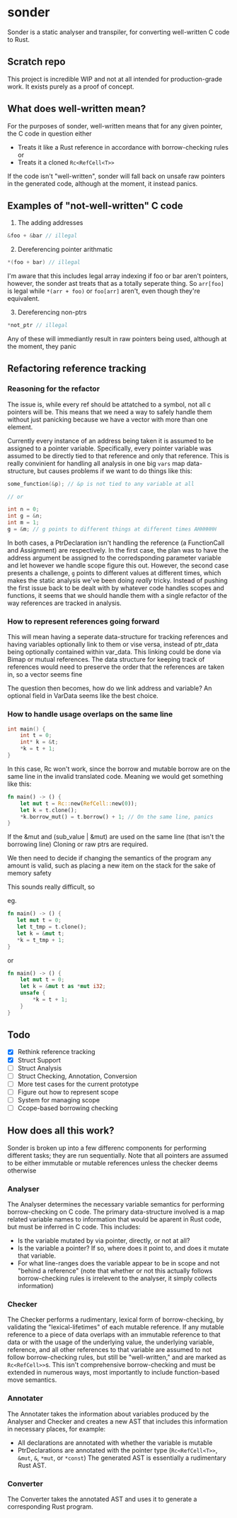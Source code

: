 # sonder
Sonder is a static analyser and transpiler, for converting well-written C code to Rust.

## Scratch repo

This project is incredible WIP and not at all intended for production-grade work. It exists purely as a proof of concept.
## What does well-written mean?

For the purposes of sonder, well-written means that for any given pointer, the C code in question either

- Treats it like a Rust reference in accordance with borrow-checking rules or
- Treats it a cloned `Rc<RefCell<T>>`

If the code isn't "well-written", sonder will fall back on unsafe raw pointers in the generated code, although at the moment, it instead panics.

## Examples of "not-well-written" C code

1. The adding addresses

```c
&foo + &bar // illegal
```

2. Dereferencing pointer arithmatic

```c
*(foo + bar) // illegal
```

I'm aware that this includes legal array indexing if foo or bar aren't pointers, however, the sonder ast treats that as a totally seperate thing. So `arr[foo]` is legal while `*(arr + foo)` or `foo[arr]` aren't, even though they're equivalent.

3. Dereferencing non-ptrs

```c
*not_ptr // illegal
```

Any of these will immediantly result in raw pointers being used, although at the moment, they panic

## Refactoring reference tracking

### Reasoning for the refactor

The issue is, while every ref should be attatched to a symbol, not all c pointers will be. This means that we need a way to safely handle them without just panicking because we have a vector with more than one element.

Currently every instance of an address being taken it is assumed to be assigned to a pointer variable.
Specifically, every pointer variable was assumed to be directly tied to that reference and only that reference.
This is really convinient for handling all analysis in one big `vars` map data-structure, but causes problems if we want to do things like this:

```c
some_function(&p); // &p is not tied to any variable at all

// or

int n = 0;
int g = &n;
int m = 1;
g = &m; // g points to different things at different times AHHHHHH
```

In both cases, a PtrDeclaration isn't handling the reference (a FunctionCall and Assignment) are respectively.
In the first case, the plan was to have the address argument be assigned to the corredsponding parameter variable and let however we handle scope figure this out.
However, the second case presents a challenge, `g` points to different values at different times, which makes the static analysis we've been doing _really_ tricky.
Instead of pushing the first issue back to be dealt with by whatever code handles scopes and functions, it seems that we should handle them with a single refactor of the way references are tracked in analysis.

### How to represent references going forward

This will mean having a seperate data-structure for tracking references and having variables optionally link to them or vise versa, instead of ptr_data being optionally contained within var_data.
This linking could be done via Bimap or mutual references.
The data structure for keeping track of references would need to preserve the order that the references are taken in, so a vector seems fine

The question then becomes, how do we link address and variable?
An optional field in VarData seems like the best choice.

### How to handle usage overlaps on the same line

```c
int main() {
    int t = 0;
    int* k = &t;
    *k = t + 1;
}
```

In this case, Rc<RefCell> won't work, since the borrow and mutable borrow are on the same line in the invalid translated code. Meaning we would get something like this:

```rust
fn main() -> () {
    let mut t = Rc::new(RefCell::new(0));
    let k = t.clone();
    *k.borrow_mut() = t.borrow() + 1; // On the same line, panics
}
```

If the &mut and (sub_value | &mut) are used on the same line (that isn't the borrowing line)
Cloning or raw ptrs are required.

We then need to decide if changing the semantics of the program any amount is valid, such as placing a new item on the stack for the sake of memory safety

This sounds really difficult, so

eg.

```rust
fn main() -> () {
   let mut t = 0;
   let t_tmp = t.clone();
   let k = &mut t;
   *k = t_tmp + 1;
}
```

or

```rust
fn main() -> () {
    let mut t = 0;
    let k = &mut t as *mut i32;
    unsafe {
        *k = t + 1;
    }
}
```

## Todo

- [x] Rethink reference tracking
- [x] Struct Support
- [ ] Struct Analysis
- [ ] Struct Checking, Annotation, Conversion
- [ ] More test cases for the current prototype
- [ ] Figure out how to represent scope
- [ ] System for managing scope
- [ ] Ccope-based borrowing checking

## How does all this work?

Sonder is broken up into a few differenc components for performing different tasks; they are run sequentially.
Note that all pointers are assumed to be either immutable or mutable references unless the checker deems otherwise

### Analyser

The Analyser determines the necessary variable semantics for performing borrow-checking on C code.
The primary data-structure involved is a map related variable names to information that would be aparent in Rust code, but must be inferred in C code. This includes:

- Is the variable mutated by via pointer, directly, or not at all?
- Is the variable a pointer? If so, where does it point to, and does it mutate that variable.
- For what line-ranges does the variable appear to be in scope and not "behind a reference" (note that whether or not this actually follows borrow-checking rules is irrelevent to the analyser, it simply collects information)

### Checker

The Checker performs a rudimentary, lexical form of borrow-checking, by validating the "lexical-lifetimes" of each mutable reference.
If any mutable reference to a piece of data overlaps with an immutable reference to that data or with the usage of the underlying value, the underlying variable, reference, and all other references to that variable are assumed to not follow borrow-checking rules, but still be "well-written," and are marked as `Rc<RefCell>>`s.
This isn't comprehensive borrow-checking and must be extended in numerous ways, most importantly to include function-based move semantics.

### Annotater

The Annotater takes the information about variables produced by the Analyser and Checker and creates a new AST that includes this information in necessary places, for example:

- All declarations are annotated with whether the variable is mutable
- PtrDeclarations are annotated with the pointer type (`Rc<RefCell<T>>`, `&mut`, `&`, `*mut`, or `*const`)
  The generated AST is essentially a rudimentary Rust AST.

### Converter

The Converter takes the annotated AST and uses it to generate a corresponding Rust program.
